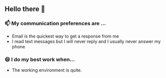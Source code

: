 ## Hello there 👋

### 📫 My communication preferences are ...
 - Email is the quickest way to get a response from me
 - I read text messages but I will never reply and I usually never answer my phone
 
 ### 😄 I do my best work when...
 - The working environment is quite. 
 
 
<!--

### 🔭 I’m currently working on ...
### 🌱 I’m currently learning ...
### 👯 I’m looking to collaborate on ...
### 🤔 I’m looking for help with ...
### 💬 Ask me about ...
### 😄 I do my best work when... ...
### ⚡ Other things to know about me ...
-->

